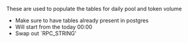 These are used to populate the tables for daily pool and token volume

- Make sure to have tables already present in postgres
- Will start from the today 00:00
- Swap out `RPC_STRING'